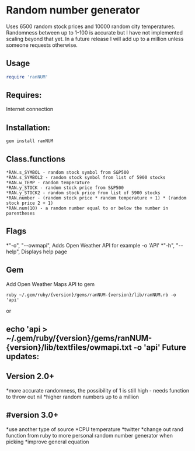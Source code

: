 Random number generator 
=============

Uses 6500 random stock prices and 10000 random city temperatures. 
Randomness between up to 1-100 is accurate but I have not implemented scaling beyond that yet. In a future release I will add up to a million unless someone requests otherwise.

Usage
-----

```ruby
require 'ranNUM'
```

Requires:
-----
Internet connection

Installation: 
-----
```
gem install ranNUM
```
Class.functions
-----

```
*RAN.s_SYMBOL - random stock symbol from S&P500
*RAN.s_SYMBOL2 - random stock symbol from list of 5900 stocks
*RAN.w_TEMP - random temperature
*RAN.y_STOCK - random stock price from S&P500
*RAN.y_STOCK2 - random stock price from list of 5900 stocks
*RAN.number - (random stock price * random temperature + 1) * (random stock price 2 + 1)
*RAN.num(10) - a random number equal to or below the number in parentheses
```

Flags
-----

*"-o", "--owmapi", Adds Open Weather API for example -o 'API'
*"-h", "--help", Displays help page

Gem
-----

Add Open Weather Maps API to gem
```
ruby ~/.gem/ruby/{version}/gems/ranNUM-{version}/lib/ranNUM.rb -o 'api'
```
or

echo 'api > ~/.gem/ruby/{version}/gems/ranNUM-{version}/lib/textfiles/owmapi.txt -o 'api'
Future updates:
-----

Version 2.0+
-----

*more accurate randomness, the possibility of 1 is still high - needs function to throw out nil
*higher random numbers up to a million


#version 3.0+
-----

*use another type of source
*CPU temperature
*twitter
*change out rand function from ruby to more personal random number generator when picking
*improve general equation

